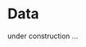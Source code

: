 # Data 

under construction ...
<!---
This section contains examples of how to download time series data from official data providers
--->
